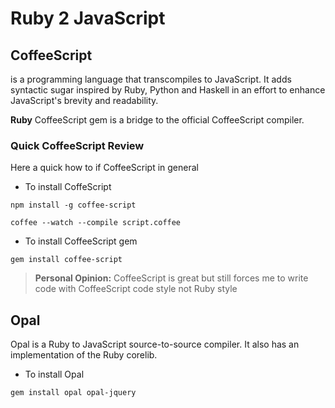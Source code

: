 # Ruby 2 JavaScript



## CoffeeScript
 is a programming language that transcompiles to JavaScript. It adds syntactic sugar inspired by Ruby, Python and Haskell in an effort to enhance JavaScript's brevity and readability.
 
**Ruby** CoffeeScript gem is a bridge to the official CoffeeScript compiler. 

### Quick CoffeeScript Review 

Here a quick how to if CoffeeScript in general 

- To install CoffeScript 
```
npm install -g coffee-script
```


```
coffee --watch --compile script.coffee 
```


- To install CoffeeScript gem
```
gem install coffee-script
```




> **Personal Opinion:** CoffeeScript is great but still forces me to write code with CoffeeScript code style not Ruby style



## Opal 
Opal is a Ruby to JavaScript source-to-source compiler. It also has an implementation of the Ruby corelib.

- To install Opal
```
gem install opal opal-jquery
```